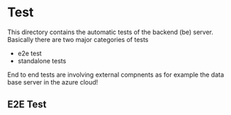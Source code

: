 # Test

This directory contains the automatic tests of the backend (be) server. Basically there 
are two major categories of tests

  * e2e test
  * standalone tests

End to end tests are involving external compnents as for example the data base server
in the azure cloud!

## E2E Test




